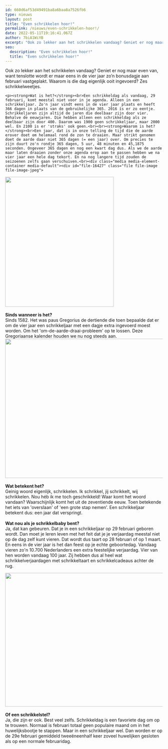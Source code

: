 ```yaml
---
id: 660d6af53d49491ba8a6baa8a7526fb6
type: nieuws
layout: post
title: "Even schrikkelen hoor!"
permalink: /nieuws/even-schrikkelen-hoor!/
date: 2022-05-11T19:16:41.067Z
author: 7biA1WiYB
excerpt: "Ook zo lekker aan het schrikkelen vandaag? Geniet er nog maar even van, want tenslotte wordt er maar eens in de vier jaar zo’n bonusdagje aan februari vastgeplakt. Waarom is die dag eigenlijk ooit ingevoerd? Zes schrikkelweetjes.  "
seo:
  description: "Even schrikkelen hoor!"
  title: "Even schrikkelen hoor!"
---
```

Ook zo lekker aan het schrikkelen vandaag? Geniet er nog maar even van, want tenslotte wordt er maar eens in de vier jaar zo’n bonusdagje aan februari vastgeplakt. Waarom is die dag eigenlijk ooit ingevoerd? Zes schrikkelweetjes.  

    <p><strong>Wat is het?</strong><br>Een schrikkeldag als vandaag, 29 februari, komt meestal niet voor in je agenda. Alleen in een schrikkeljaar. Zo'n jaar vindt eens in de vier jaar plaats en heeft 366 dagen in plaats van de gebruikelijke 365. 2016 ís er zo eentje. Schrikkeljaren zijn altijd de jaren die deelbaar zijn door vier. Behalve de eeuwjaren. Die hebben alleen een schrikkeldag als ze deelbaar zijn door 400. Daarom was 1900 geen schrikkeljaar, maar 2000 wel. En 2100 is er 'straks' ook geen.<br><br><strong>Waarom is het?</strong><br>Een jaar, dat is in onze telling de tijd die de aarde erover doet om helemaal rond de zon te draaien. Maar strikt genomen doet de aarde daar niet 365 dagen (= een jaar) over. Om precies te zijn duurt zo'n rondje 365 dagen, 5 uur, 48 minuten en 45,1875 seconden. Ongeveer 365 dagen en nog een kwart dag dus. Als we de aarde maar laten draaien zonder onze agenda erop aan te passen hebben we na vier jaar een hele dag tekort. En na nog langere tijd zouden de seizoenen zelfs gaan verschuiven.<br><div class="media media-element-container media-default"><div id="file-16427" class="file file-image file-image-jpeg">

        
  
  <div class="content">
    <img title="Gregorius XIII  Beeld Wikipedia" height="415" width="347" class="media-element file-default" src="https://7dagen.netlify.app/sites/default/files/Gregory_XIII_0.jpg" alt="">  </div>

  
</div>
</div><br><strong>Sinds wanneer is het?</strong><br>Sinds 1582. Het was paus Gregorius de dertiende die toen bepaalde dat er om de vier jaar een schrikkeljaar met een dagje extra ingevoerd moest worden. Om het 'om-de-aarde-draai-probleem' op te lossen. Deze Gregoriaanse kalender houden we nu nog steeds aan. <br><div class="media media-element-container media-default"><div id="file-16428" class="file file-image file-image-jpeg">

        
  
  <div class="content">
    <img title="Happy Schrikkeljaardag  Foto Dreamstime" height="445" width="670" class="media-element file-default" src="https://7dagen.netlify.app/sites/default/files/dreamstime_l_55548375-klein.jpg" alt="">  </div>

  
</div>
</div><br><strong>Wat betekent het?</strong><br>Geinig woord eigenlijk, schrikkelen. Ik schrikkel, jij schrikkelt, wij schrikkelen. Nou héb ik me toch geschrikkeld! Waar komt het woord vandaan? Waarschijnlijk komt het uit de zeventiende eeuw. Toen betekende het iets van 'overslaan' of 'een grote stap nemen'. Een schrikkeljaar betekent dus: een jaar dat verspringt.<br><br><strong>Wat nou als je schrikkelbaby bent?</strong><br>Ja, dat kan gebeuren. Dat je in een schrikkeljaar op 29 februari geboren wordt. Dan moet je leren leven met het feit dat je je verjaardag meestal niet op de dag zelf kunt vieren. Dat wordt dus taart op 28 februari of op 1 maart. En eens in de vier jaar is het dan feest op je echte geboortedag. Vandaag vieren zo'n 10.700 Nederlanders een extra feestelijke verjaardag. Vier van hen worden vandaag 100 jaar. Zij hebben dus al heel wat schrikkelverjaardagen met schrikkeltaart en schrikkelcadeaus achter de rug.
<p><div class="media media-element-container media-default"><div id="file-16426" class="file file-image file-image-jpeg">

        
  
  <div class="content">
    <img title="Ja, ik schrikkel  Foto ANP" height="427" width="641" class="media-element file-default" src="https://7dagen.netlify.app/sites/default/files/ANP-33809249-klein.jpg" alt="">  </div>

  
</div>
</div><br><strong>Of een schrikkelstel?</strong><br>Ja, die zijn er ook. Best veel zelfs. Schrikkeldag is een favoriete dag om op te trouwen. Normaal is februari totaal geen populaire maand om in het huwelijksbootje te stappen. Maar in een schrikkeljaar wel. Dan worden er op de 29e februari gemiddeld tweeëneenhalf keer zoveel huwelijken gesloten als op een normale februaridag.   <br>   
